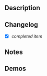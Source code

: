 ## Description

<!-- insert description -->

## Changelog

- [x] _completed item_

## Notes

<!-- insert notes if necessary -->

## Demos

<!-- insert some images/videos -->

